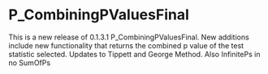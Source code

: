 # P_CombiningPValuesFinal

This is a new release of 0.1.3.1 P_CombiningPValuesFinal. New additions include new functionality 
that returns the combined p value of the test statistic selected.
Updates to Tippett and George Method. Also InfinitePs in no SumOfPs